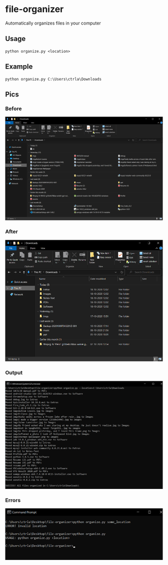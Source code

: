 # file-organizer

Automatically organizes files in your computer

## Usage

`python organize.py <location>`

## Example

`python organize.py C:\Users\ctrla\Downloads`

## Pics

### Before

![](imgs/before.png)

### After

![](imgs/after.png)

### Output

![](imgs/output.png)


### Errors

![](imgs/errors.png)


